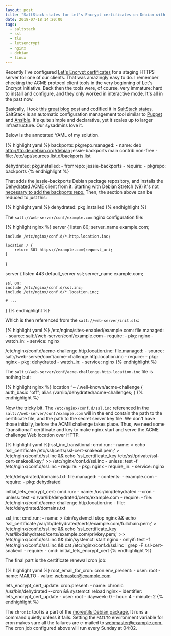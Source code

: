 ```yaml
---
layout: post
title: "SaltStack states for Let's Encrypt certificates on Debian with Nginx"
date: 2018-07-18 14:20:00
tags:
  - saltstack
  - ssl
  - tls
  - letsencrypt
  - nginx
  - debian
  - linux
---
```


Recently I've configured [Let's Encrypt certificates](https://letsencrypt.org/) for a staging HTTPS
server for one of our clients. That was amazingly easy to do. I remember checking the ACME protocol
client tools in the very beginning of Let's Encrypt initiative. Back then the tools were, of course,
very immature: hard to install and configure, and they only worked in interactive mode. It's all in
the past now.

Basically, I took [this great blog
post](https://techtalk.blog/simple-and-free-ssl-certificates-using-letsencrypt-and-nginx-530f03aee07)
and codified it in [SaltStack
states.](https://docs.saltstack.com/en/latest/topics/tutorials/starting_states.html) SaltStack is an
automatic configuration management tool similar to
[Puppet](https://puppet.com/solutions/configuration-management) and
[Ansible](https://www.ansible.com/use-cases/configuration-management). It's quite simple and
declarative, yet it scales up to larger infrastructure. Our sysadmins love it.

Below is the annotated YAML of my solution.

{% highlight yaml %}
backports:
  pkgrepo.managed:
    - name: deb http://ftp.de.debian.org/debian jessie-backports main contrib non-free
    - file: /etc/apt/sources.list.d/backports.list

dehydrated:
  pkg.installed:
    - fromrepo: jessie-backports
    - require:
      - pkgrepo: backports
{% endhighlight %}

That adds the jessie-backports Debian package repository, and installs the
[Dehydrated](https://dehydrated.io/) ACME client from it. Starting with Debian Stretch (v9) it's
[not necessary to add the backports
repo.](https://packages.debian.org/search?keywords=dehydrated&searchon=names&suite=all&section=all)
Then, the section above can be reduced to just this:

{% highlight yaml %}
dehydrated:
  pkg.installed
{% endhighlight %}

The `salt://web-server/conf/example.com` nginx configuration file:

{% highlight nginx %}
server {
    listen 80;
    server_name example.com;

    include /etc/nginx/conf.d/*.http.location.inc;

    location / {
        return 301 https://example.com$request_uri;
    }
}

server {
    listen 443 default_server ssl;
    server_name example.com;

    ssl on;
    include /etc/nginx/conf.d/ssl.inc;
    include /etc/nginx/conf.d/*.location.inc;

    # ...
}
{% endhighlight %}

Which is then referenced from the `salt://web-server/init.sls`:

{% highlight yaml %}
/etc/nginx/sites-enabled/example.com:
  file.managed:
    - source: salt://web-server/conf/example.com
    - require:
      - pkg: nginx
    - watch_in:
      - service: nginx

/etc/nginx/conf.d/acme-challenge.http.location.inc:
  file.managed:
    - source: salt://web-server/conf/acme-challenge.http.location.inc
    - require:
      - pkg: nginx
      - pkg: dehydrated
    - watch_in:
      - service: nginx
{% endhighlight %}

The `salt://web-server/conf/acme-challenge.http.location.inc` file is nothing but:

{% highlight nginx %}
location ^~ /.well-known/acme-challenge {
    auth_basic "off";
    alias /var/lib/dehydrated/acme-challenges;
}
{% endhighlight %}

Now the tricky bit. The `/etc/nginx/conf.d/ssl.inc` referenced in the
`salt://web-server/conf/example.com` will in the end contain the path to the certificate file, and
the path to the secret server key file. We don't have those initially, before the ACME challenge
takes place. Thus, we need some “transitional” certificate and key to make nginx start and serve the
ACME challenge Web location over HTTP.

{% highlight yaml %}
ssl_inc_transitional:
  cmd.run:
    - name: >
        echo 'ssl_certificate /etc/ssl/certs/ssl-cert-snakeoil.pem;' > /etc/nginx/conf.d/ssl.inc &&
        echo 'ssl_certificate_key /etc/ssl/private/ssl-cert-snakeoil.key;' >> /etc/nginx/conf.d/ssl.inc
    - unless: test -f /etc/nginx/conf.d/ssl.inc
    - require:
      - pkg: nginx
    - require_in:
      - service: nginx

/etc/dehydrated/domains.txt:
  file.managed:
    - contents:
      - example.com
    - require:
      - pkg: dehydrated

initial_lets_encrypt_cert:
  cmd.run:
    - name: /usr/bin/dehydrated --cron
    - unless: test -d /var/lib/dehydrated/certs/example.com
    - require:
      - file: /etc/nginx/conf.d/acme-challenge.http.location.inc
      - file: /etc/dehydrated/domains.txt

ssl_inc:
  cmd.run:
    - name: >
        /bin/systemctl stop nginx &&
        echo 'ssl_certificate /var/lib/dehydrated/certs/example.com/fullchain.pem;' > /etc/nginx/conf.d/ssl.inc &&
        echo 'ssl_certificate_key /var/lib/dehydrated/certs/example.com/privkey.pem;' >> /etc/nginx/conf.d/ssl.inc &&
        /bin/systemctl start nginx
    - onlyif: test -f /etc/nginx/conf.d/ssl.inc && cat /etc/nginx/conf.d/ssl.inc | grep -F ssl-cert-snakeoil
    - require:
      - cmd: initial_lets_encrypt_cert
{% endhighlight %}

The final part is the certificate renewal cron job:

{% highlight yaml %}
root_email_for_cron:
  cron.env_present:
    - user: root
    - name: MAILTO
    - value: webmaster@example.com

lets_encrypt_cert_update:
  cron.present:
    - name: chronic /usr/bin/dehydrated --cron && systemctl reload nginx
    - identifier: lets_encrypt_cert_update
    - user: root
    - dayweek: 0
    - hour: 4
    - minute: 2
{% endhighlight %}

The `chronic` tool is a part of the [moreutils Debian package.](https://joeyh.name/code/moreutils/)
It runs a command quietly unless it fails. Setting the `MAILTO` environment variable for cron makes
sure all the failures are e-mailed to [webmaster@example.com.](mailto:webmaster@example.com) The
cron job configured above will run every Sunday at 04:02.
